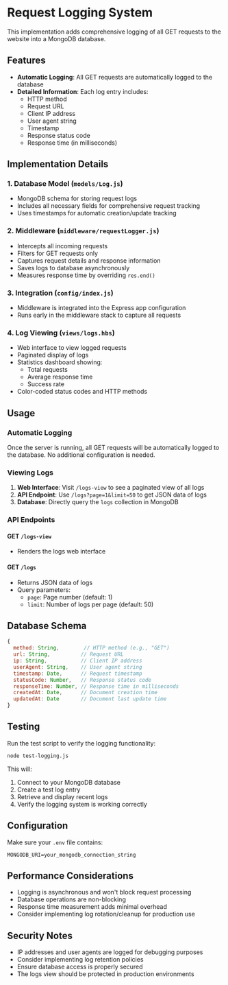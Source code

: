 # Request Logging System

This implementation adds comprehensive logging of all GET requests to the website into a MongoDB database.

## Features

- **Automatic Logging**: All GET requests are automatically logged to the database
- **Detailed Information**: Each log entry includes:
  - HTTP method
  - Request URL
  - Client IP address
  - User agent string
  - Timestamp
  - Response status code
  - Response time (in milliseconds)

## Implementation Details

### 1. Database Model (`models/Log.js`)
- MongoDB schema for storing request logs
- Includes all necessary fields for comprehensive request tracking
- Uses timestamps for automatic creation/update tracking

### 2. Middleware (`middleware/requestLogger.js`)
- Intercepts all incoming requests
- Filters for GET requests only
- Captures request details and response information
- Saves logs to database asynchronously
- Measures response time by overriding `res.end()`

### 3. Integration (`config/index.js`)
- Middleware is integrated into the Express app configuration
- Runs early in the middleware stack to capture all requests

### 4. Log Viewing (`views/logs.hbs`)
- Web interface to view logged requests
- Paginated display of logs
- Statistics dashboard showing:
  - Total requests
  - Average response time
  - Success rate
- Color-coded status codes and HTTP methods

## Usage

### Automatic Logging
Once the server is running, all GET requests will be automatically logged to the database. No additional configuration is needed.

### Viewing Logs
1. **Web Interface**: Visit `/logs-view` to see a paginated view of all logs
2. **API Endpoint**: Use `/logs?page=1&limit=50` to get JSON data of logs
3. **Database**: Directly query the `logs` collection in MongoDB

### API Endpoints

#### GET `/logs-view`
- Renders the logs web interface

#### GET `/logs`
- Returns JSON data of logs
- Query parameters:
  - `page`: Page number (default: 1)
  - `limit`: Number of logs per page (default: 50)

## Database Schema

```javascript
{
  method: String,        // HTTP method (e.g., "GET")
  url: String,          // Request URL
  ip: String,           // Client IP address
  userAgent: String,    // User agent string
  timestamp: Date,      // Request timestamp
  statusCode: Number,   // Response status code
  responseTime: Number, // Response time in milliseconds
  createdAt: Date,      // Document creation time
  updatedAt: Date       // Document last update time
}
```

## Testing

Run the test script to verify the logging functionality:

```bash
node test-logging.js
```

This will:
1. Connect to your MongoDB database
2. Create a test log entry
3. Retrieve and display recent logs
4. Verify the logging system is working correctly

## Configuration

Make sure your `.env` file contains:
```
MONGODB_URI=your_mongodb_connection_string
```

## Performance Considerations

- Logging is asynchronous and won't block request processing
- Database operations are non-blocking
- Response time measurement adds minimal overhead
- Consider implementing log rotation/cleanup for production use

## Security Notes

- IP addresses and user agents are logged for debugging purposes
- Consider implementing log retention policies
- Ensure database access is properly secured
- The logs view should be protected in production environments


